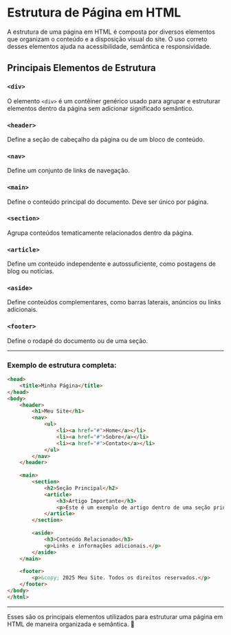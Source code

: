 # Estrutura de Página em HTML

A estrutura de uma página em HTML é composta por diversos elementos que organizam o conteúdo e a disposição visual do site. O uso correto desses elementos ajuda na acessibilidade, semântica e responsividade.

## Principais Elementos de Estrutura

### `<div>`
O elemento `<div>` é um contêiner genérico usado para agrupar e estruturar elementos dentro da página sem adicionar significado semântico.

### `<header>`
Define a seção de cabeçalho da página ou de um bloco de conteúdo.

### `<nav>`
Define um conjunto de links de navegação.

### `<main>`
Define o conteúdo principal do documento. Deve ser único por página.

### `<section>`
Agrupa conteúdos tematicamente relacionados dentro da página.

### `<article>`
Define um conteúdo independente e autossuficiente, como postagens de blog ou notícias.

### `<aside>`
Define conteúdos complementares, como barras laterais, anúncios ou links adicionais.

### `<footer>`
Define o rodapé do documento ou de uma seção.

---

### Exemplo de estrutura completa:
```html
<head>
    <title>Minha Página</title>
</head>
<body>
    <header>
        <h1>Meu Site</h1>
        <nav>
            <ul>
                <li><a href="#">Home</a></li>
                <li><a href="#">Sobre</a></li>
                <li><a href="#">Contato</a></li>
            </ul>
        </nav>
    </header>
    
    <main>
        <section>
            <h2>Seção Principal</h2>
            <article>
                <h3>Artigo Importante</h3>
                <p>Este é um exemplo de artigo dentro de uma seção principal.</p>
            </article>
        </section>
        
        <aside>
            <h3>Conteúdo Relacionado</h3>
            <p>Links e informações adicionais.</p>
        </aside>
    </main>
    
    <footer>
        <p>&copy; 2025 Meu Site. Todos os direitos reservados.</p>
    </footer>
</body>
</html>
```

---
Esses são os principais elementos utilizados para estruturar uma página em HTML de maneira organizada e semântica. 🚀